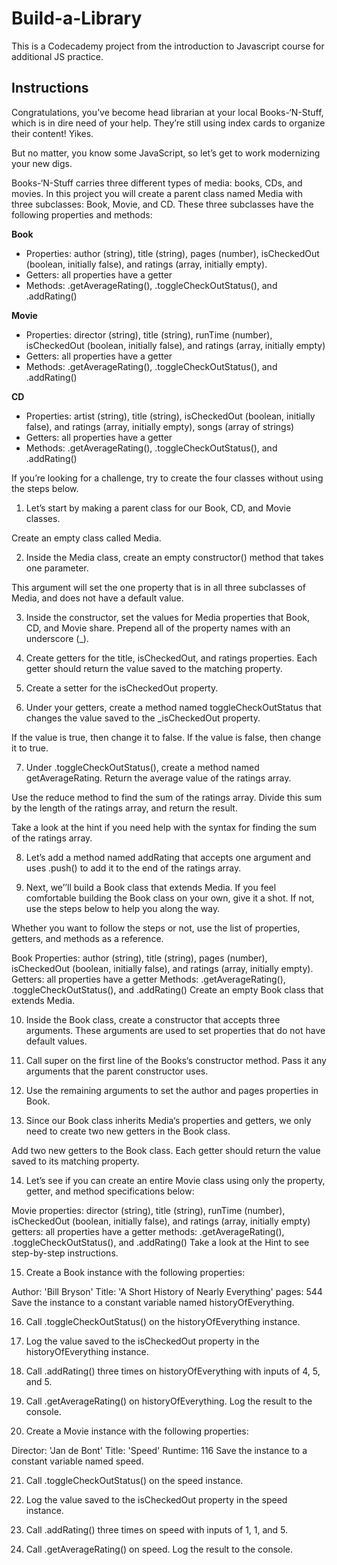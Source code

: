 # Build-a-Library

This is a Codecademy project from the introduction to Javascript course for additional JS practice.

## Instructions

Congratulations, you’ve become head librarian at your local Books-‘N-Stuff, which is in dire need of your help. They’re still using index cards to organize their content! Yikes.

But no matter, you know some JavaScript, so let’s get to work modernizing your new digs.

Books-‘N-Stuff carries three different types of media: books, CDs, and movies. In this project you will create a parent class named Media with three subclasses: Book, Movie, and CD. These three subclasses have the following properties and methods:

**Book**
- Properties: author (string), title (string), pages (number), isCheckedOut (boolean, initially false), and ratings (array, initially empty).
- Getters: all properties have a getter
- Methods: .getAverageRating(), .toggleCheckOutStatus(), and .addRating()

**Movie**
- Properties: director (string), title (string), runTime (number), isCheckedOut (boolean, initially false), and ratings (array, initially empty)
- Getters: all properties have a getter
- Methods: .getAverageRating(), .toggleCheckOutStatus(), and .addRating()

**CD**
- Properties: artist (string), title (string), isCheckedOut (boolean, initially false), and ratings (array, initially empty), songs (array of strings)
- Getters: all properties have a getter
- Methods: .getAverageRating(), .toggleCheckOutStatus(), and .addRating()

If you’re looking for a challenge, try to create the four classes without using the steps below.
1. Let’s start by making a parent class for our Book, CD, and Movie classes.

Create an empty class called Media.


2. Inside the Media class, create an empty constructor() method that takes one parameter.

This argument will set the one property that is in all three subclasses of Media, and does not have a default value.


3. Inside the constructor, set the values for Media properties that Book, CD, and Movie share. Prepend all of the property names with an underscore (_).


4. Create getters for the title, isCheckedOut, and ratings properties. Each getter should return the value saved to the matching property.


5. Create a setter for the isCheckedOut property.


6. Under your getters, create a method named toggleCheckOutStatus that changes the value saved to the _isCheckedOut property.

If the value is true, then change it to false. If the value is false, then change it to true.


7. Under .toggleCheckOutStatus(), create a method named getAverageRating. Return the average value of the ratings array.

Use the reduce method to find the sum of the ratings array. Divide this sum by the length of the ratings array, and return the result.

Take a look at the hint if you need help with the syntax for finding the sum of the ratings array.


8. Let’s add a method named addRating that accepts one argument and uses .push() to add it to the end of the ratings array.


9. Next, we’’ll build a Book class that extends Media. If you feel comfortable building the Book class on your own, give it a shot. If not, use the steps below to help you along the way.

Whether you want to follow the steps or not, use the list of properties, getters, and methods as a reference.

Book
Properties: author (string), title (string), pages (number), isCheckedOut (boolean, initially false), and ratings (array, initially empty).
Getters: all properties have a getter
Methods: .getAverageRating(), .toggleCheckOutStatus(), and .addRating()
Create an empty Book class that extends Media.


10. Inside the Book class, create a constructor that accepts three arguments. These arguments are used to set properties that do not have default values.


11. Call super on the first line of the Books‘s constructor method. Pass it any arguments that the parent constructor uses.


12. Use the remaining arguments to set the author and pages properties in Book.


13. Since our Book class inherits Media‘s properties and getters, we only need to create two new getters in the Book class.

Add two new getters to the Book class. Each getter should return the value saved to its matching property.


14. Let’s see if you can create an entire Movie class using only the property, getter, and method specifications below:

Movie
properties: director (string), title (string), runTime (number), isCheckedOut (boolean, initially false), and ratings (array, initially empty)
getters: all properties have a getter
methods: .getAverageRating(), .toggleCheckOutStatus(), and .addRating()
Take a look at the Hint to see step-by-step instructions.


15. Create a Book instance with the following properties:

Author: 'Bill Bryson'
Title: 'A Short History of Nearly Everything'
pages: 544
Save the instance to a constant variable named historyOfEverything.


16. Call .toggleCheckOutStatus() on the historyOfEverything instance.

17. Log the value saved to the isCheckedOut property in the historyOfEverything instance.

18. Call .addRating() three times on historyOfEverything with inputs of 4, 5, and 5.

19. Call .getAverageRating() on historyOfEverything. Log the result to the console.

20. Create a Movie instance with the following properties:

Director: 'Jan de Bont'
Title: 'Speed'
Runtime: 116
Save the instance to a constant variable named speed.


21. Call .toggleCheckOutStatus() on the speed instance.

22. Log the value saved to the isCheckedOut property in the speed instance.

23. Call .addRating() three times on speed with inputs of 1, 1, and 5.

24. Call .getAverageRating() on speed. Log the result to the console.
